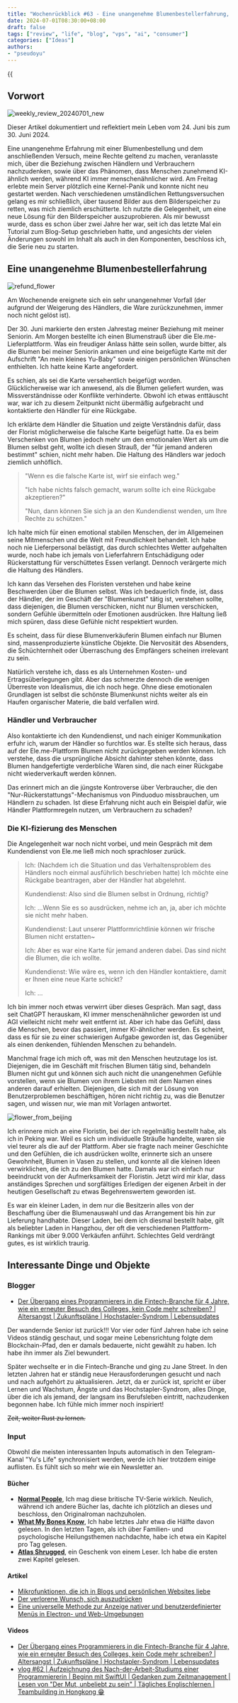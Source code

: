 ```yaml
---
title: "Wochenrückblick #63 - Eine unangenehme Blumenbestellerfahrung, Händler und Verbraucher sowie die zunehmend KI-ähnlichen Menschen"
date: 2024-07-01T08:30:00+08:00
draft: false
tags: ["review", "life", "blog", "vps", "ai", "consumer"]
categories: ["Ideas"]
authors:
- "pseudoyu"
---
```


{{<audio src="audios/photograph.mp3" caption="'Photograph - Ed Sheeran'" >}}

## Vorwort

![weekly_review_20240701_new](https://image.pseudoyu.com/images/weekly_review_20240701_new.png)

Dieser Artikel dokumentiert und reflektiert mein Leben vom 24. Juni bis zum 30. Juni 2024.

Eine unangenehme Erfahrung mit einer Blumenbestellung und dem anschließenden Versuch, meine Rechte geltend zu machen, veranlasste mich, über die Beziehung zwischen Händlern und Verbrauchern nachzudenken, sowie über das Phänomen, dass Menschen zunehmend KI-ähnlich werden, während KI immer menschenähnlicher wird. Am Freitag erlebte mein Server plötzlich eine Kernel-Panik und konnte nicht neu gestartet werden. Nach verschiedenen umständlichen Rettungsversuchen gelang es mir schließlich, über tausend Bilder aus dem Bilderspeicher zu retten, was mich ziemlich erschütterte. Ich nutzte die Gelegenheit, um eine neue Lösung für den Bilderspeicher auszuprobieren. Als mir bewusst wurde, dass es schon über zwei Jahre her war, seit ich das letzte Mal ein Tutorial zum Blog-Setup geschrieben hatte, und angesichts der vielen Änderungen sowohl im Inhalt als auch in den Komponenten, beschloss ich, die Serie neu zu starten.

## Eine unangenehme Blumenbestellerfahrung

![refund_flower](https://image.pseudoyu.com/images/refund_flower.jpg)

Am Wochenende ereignete sich ein sehr unangenehmer Vorfall (der aufgrund der Weigerung des Händlers, die Ware zurückzunehmen, immer noch nicht gelöst ist).

Der 30. Juni markierte den ersten Jahrestag meiner Beziehung mit meiner Seniorin. Am Morgen bestellte ich einen Blumenstrauß über die Ele.me-Lieferplattform. Was ein freudiger Anlass hätte sein sollen, wurde bitter, als die Blumen bei meiner Seniorin ankamen und eine beigefügte Karte mit der Aufschrift "An mein kleines Yu-Baby" sowie einigen persönlichen Wünschen enthielten. Ich hatte keine Karte angefordert.

Es schien, als sei die Karte versehentlich beigefügt worden. Glücklicherweise war ich anwesend, als die Blumen geliefert wurden, was Missverständnisse oder Konflikte verhinderte. Obwohl ich etwas enttäuscht war, war ich zu diesem Zeitpunkt nicht übermäßig aufgebracht und kontaktierte den Händler für eine Rückgabe.

Ich erklärte dem Händler die Situation und zeigte Verständnis dafür, dass der Florist möglicherweise die falsche Karte beigefügt hatte. Da es beim Verschenken von Blumen jedoch mehr um den emotionalen Wert als um die Blumen selbst geht, wollte ich diesen Strauß, der "für jemand anderen bestimmt" schien, nicht mehr haben. Die Haltung des Händlers war jedoch ziemlich unhöflich.

> "Wenn es die falsche Karte ist, wirf sie einfach weg."
>
> "Ich habe nichts falsch gemacht, warum sollte ich eine Rückgabe akzeptieren?"
>
> "Nun, dann können Sie sich ja an den Kundendienst wenden, um Ihre Rechte zu schützen."

Ich halte mich für einen emotional stabilen Menschen, der im Allgemeinen seine Mitmenschen und die Welt mit Freundlichkeit behandelt. Ich habe noch nie Lieferpersonal belästigt, das durch schlechtes Wetter aufgehalten wurde, noch habe ich jemals von Lieferfahrern Entschädigung oder Rückerstattung für verschüttetes Essen verlangt. Dennoch verärgerte mich die Haltung des Händlers.

Ich kann das Versehen des Floristen verstehen und habe keine Beschwerden über die Blumen selbst. Was ich bedauerlich finde, ist, dass der Händler, der im Geschäft der "Blumenkunst" tätig ist, verstehen sollte, dass diejenigen, die Blumen verschicken, nicht nur Blumen verschicken, sondern Gefühle übermitteln oder Emotionen ausdrücken. Ihre Haltung ließ mich spüren, dass diese Gefühle nicht respektiert wurden.

Es scheint, dass für diese Blumenverkäuferin Blumen einfach nur Blumen sind, massenproduzierte künstliche Objekte. Die Nervosität des Absenders, die Schüchternheit oder Überraschung des Empfängers scheinen irrelevant zu sein.

Natürlich verstehe ich, dass es als Unternehmen Kosten- und Ertragsüberlegungen gibt. Aber das schmerzte dennoch die wenigen Überreste von Idealismus, die ich noch hege. Ohne diese emotionalen Grundlagen ist selbst die schönste Blumenkunst nichts weiter als ein Haufen organischer Materie, die bald verfallen wird.

### Händler und Verbraucher

Also kontaktierte ich den Kundendienst, und nach einiger Kommunikation erfuhr ich, warum der Händler so furchtlos war. Es stellte sich heraus, dass auf der Ele.me-Plattform Blumen nicht zurückgegeben werden können. Ich verstehe, dass die ursprüngliche Absicht dahinter stehen könnte, dass Blumen handgefertigte verderbliche Waren sind, die nach einer Rückgabe nicht wiederverkauft werden können.

Das erinnert mich an die jüngste Kontroverse über Verbraucher, die den "Nur-Rückerstattungs"-Mechanismus von Pinduoduo missbrauchen, um Händlern zu schaden. Ist diese Erfahrung nicht auch ein Beispiel dafür, wie Händler Plattformregeln nutzen, um Verbrauchern zu schaden?

### Die KI-fizierung des Menschen

Die Angelegenheit war noch nicht vorbei, und mein Gespräch mit dem Kundendienst von Ele.me ließ mich noch sprachloser zurück.

> Ich: (Nachdem ich die Situation und das Verhaltensproblem des Händlers noch einmal ausführlich beschrieben hatte) Ich möchte eine Rückgabe beantragen, aber der Händler hat abgelehnt.
>
> Kundendienst: Also sind die Blumen selbst in Ordnung, richtig?
>
> Ich: ...Wenn Sie es so ausdrücken, nehme ich an, ja, aber ich möchte sie nicht mehr haben.
>
> Kundendienst: Laut unserer Plattformrichtlinie können wir frische Blumen nicht erstatten~
>
> Ich: Aber es war eine Karte für jemand anderen dabei. Das sind nicht die Blumen, die ich wollte.
>
> Kundendienst: Wie wäre es, wenn ich den Händler kontaktiere, damit er Ihnen eine neue Karte schickt?
>
> Ich: ...

Ich bin immer noch etwas verwirrt über dieses Gespräch. Man sagt, dass seit ChatGPT herauskam, KI immer menschenähnlicher geworden ist und AGI vielleicht nicht mehr weit entfernt ist. Aber ich habe das Gefühl, dass die Menschen, bevor das passiert, immer KI-ähnlicher werden. Es scheint, dass es für sie zu einer schwierigen Aufgabe geworden ist, das Gegenüber als einen denkenden, fühlenden Menschen zu behandeln.

Manchmal frage ich mich oft, was mit den Menschen heutzutage los ist. Diejenigen, die im Geschäft mit frischen Blumen tätig sind, behandeln Blumen nicht gut und können sich auch nicht die unangenehmen Gefühle vorstellen, wenn sie Blumen von ihrem Liebsten mit dem Namen eines anderen darauf erhielten. Diejenigen, die sich mit der Lösung von Benutzerproblemen beschäftigen, hören nicht richtig zu, was die Benutzer sagen, und wissen nur, wie man mit Vorlagen antwortet.

![flower_from_beijing](https://image.pseudoyu.com/images/flower_from_beijing.png)

Ich erinnere mich an eine Floristin, bei der ich regelmäßig bestellt habe, als ich in Peking war. Weil es sich um individuelle Sträuße handelte, waren sie viel teurer als die auf der Plattform. Aber sie fragte nach meiner Geschichte und den Gefühlen, die ich ausdrücken wollte, erinnerte sich an unsere Gewohnheit, Blumen in Vasen zu stellen, und konnte all die kleinen Ideen verwirklichen, die ich zu den Blumen hatte. Damals war ich einfach nur beeindruckt von der Aufmerksamkeit der Floristin. Jetzt wird mir klar, dass anständiges Sprechen und sorgfältiges Erledigen der eigenen Arbeit in der heutigen Gesellschaft zu etwas Begehrenswertem geworden ist.

Es war ein kleiner Laden, in dem nur die Besitzerin alles von der Beschaffung über die Blumenauswahl und das Arrangement bis hin zur Lieferung handhabte. Dieser Laden, bei dem ich diesmal bestellt habe, gilt als beliebter Laden in Hangzhou, der oft die verschiedenen Plattform-Rankings mit über 9.000 Verkäufen anführt. Schlechtes Geld verdrängt gutes, es ist wirklich traurig.

## Interessante Dinge und Objekte

### Blogger

- [Der Übergang eines Programmierers in die Fintech-Branche für 4 Jahre, wie ein erneuter Besuch des Colleges, kein Code mehr schreiben? | Altersangst | Zukunftspläne | Hochstapler-Syndrom | Lebensupdates](https://www.bilibili.com/video/BV19w4m1Y7o1)

Der wandernde Senior ist zurück!!! Vor vier oder fünf Jahren habe ich seine Videos ständig geschaut, und sogar meine Lebensrichtung folgte dem Blockchain-Pfad, den er damals bedauerte, nicht gewählt zu haben. Ich habe ihn immer als Ziel bewundert.

Später wechselte er in die Fintech-Branche und ging zu Jane Street. In den letzten Jahren hat er ständig neue Herausforderungen gesucht und nach und nach aufgehört zu aktualisieren. Jetzt, da er zurück ist, spricht er über Lernen und Wachstum, Ängste und das Hochstapler-Syndrom, alles Dinge, über die ich als jemand, der langsam ins Berufsleben eintritt, nachzudenken begonnen habe. Ich fühle mich immer noch inspiriert!

~~Zeit, weiter Rust zu lernen.~~

### Input

Obwohl die meisten interessanten Inputs automatisch in den Telegram-Kanal "Yu's Life" synchronisiert werden, werde ich hier trotzdem einige auflisten. Es fühlt sich so mehr wie ein Newsletter an.

#### Bücher

- [**Normal People**](https://book.douban.com/subject/34453257/), Ich mag diese britische TV-Serie wirklich. Neulich, während ich andere Bücher las, dachte ich plötzlich an dieses und beschloss, den Originalroman nachzuholen.
- [**What My Bones Know**](https://book.douban.com/subject/35754687/), Ich habe letztes Jahr etwa die Hälfte davon gelesen. In den letzten Tagen, als ich über Familien- und psychologische Heilungsthemen nachdachte, habe ich etwa ein Kapitel pro Tag gelesen.
- [**Atlas Shrugged**](https://book.douban.com/subject/33445309/), ein Geschenk von einem Leser. Ich habe die ersten zwei Kapitel gelesen.

#### Artikel

- [Mikrofunktionen, die ich in Blogs und persönlichen Websites liebe](https://danilafe.com/blog/blog_microfeatures/)
- [Der verlorene Wunsch, sich auszudrücken](https://www.boyilu.com/lost-desire-to-express)
- [Eine universelle Methode zur Anzeige nativer und benutzerdefinierter Menüs in Electron- und Web-Umgebungen](https://innei.in/posts/tech/a-universal-method-about-show-electron-native-and-web-custom-menus)

#### Videos

- [Der Übergang eines Programmierers in die Fintech-Branche für 4 Jahre, wie ein erneuter Besuch des Colleges, kein Code mehr schreiben? | Altersangst | Zukunftspläne | Hochstapler-Syndrom | Lebensupdates](https://www.bilibili.com/video/BV19w4m1Y7o1)
- [vlog #62 | Aufzeichnung des Nach-der-Arbeit-Studiums einer Programmiererin | Beginn mit SwiftUI | Gedanken zum Zeitmanagement | Lesen von "Der Mut, unbeliebt zu sein" | Tägliches Englischlernen | Teambuilding in Hongkong 😁](https://www.bilibili.com/video/BV1nE421N77f)